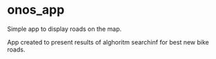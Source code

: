 # onos_app
Simple app to display roads on the map.

App created to present results of alghoritm searchinf for best new bike roads.
